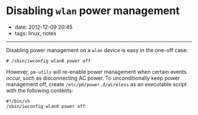 # Disabling `wlan` power management

- date: 2012-12-09 20:45
- tags: linux, notes

----

Disabling power management on a `wlan` device is easy in the one-off case:

    # /sbin/iwconfig wlan0 power off

However, `pm-utils` will re-enable power management when certain events
occur, such as disconnecting AC power.  To unconditionally keep power
management off, create `/etc/pm/power.d/wireless` as an executable script
with the following contents:

    #!/bin/sh
    /sbin/iwconfig wlan0 power off

